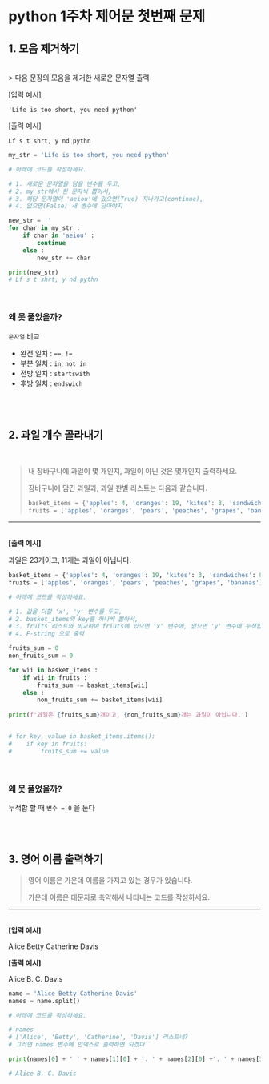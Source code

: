 # python 1주차 제어문 첫번째 문제

## 1. 모음 제거하기
</br>
> 다음 문장의 모음을 제거한 새로운 문자열 출력

[입력 예시]

`'Life is too short, you need python'`

[출력 예시]

`Lf s t shrt, y nd pythn`

```python
my_str = 'Life is too short, you need python'

# 아래에 코드를 작성하세요.

# 1. 새로운 문자열을 담을 변수를 두고,
# 2. my_str에서 한 문자씩 뽑아서, 
# 3. 해당 문자열이 'aeiou'에 있으면(True) 지나가고(continue),
# 4. 없으면(False) 새 변수에 담아야지

new_str = ''
for char in my_str :
    if char in 'aeiou' :
        continue
    else :
        new_str += char

print(new_str)
# Lf s t shrt, y nd pythn
```
</br>

### 왜 못 풀었을까?
`문자열` 비교

- 완전 일치 : `==`, `!=`
- 부분 일치 : `in`, `not in`
- 전방 일치 : `startswith`
- 후방 일치 : `endswich`

</br></br>

## 2. 과일 개수 골라내기
</br>

> 내 장바구니에 과일이 몇 개인지, 과일이 아닌 것은 몇개인지 출력하세요.
>
> 장바구니에 담긴 과일과, 과일 판별 리스트는 다음과 같습니다.
> ```python
> basket_items = {'apples': 4, 'oranges': 19, 'kites': 3, 'sandwiches': 8}
> fruits = ['apples', 'oranges', 'pears', 'peaches', 'grapes', 'bananas']
> ```

---

</br>**[출력 예시]**

과일은 23개이고, 11개는 과일이 아닙니다.

```python
basket_items = {'apples': 4, 'oranges': 19, 'kites': 3, 'sandwiches': 8}
fruits = ['apples', 'oranges', 'pears', 'peaches', 'grapes', 'bananas']

# 아래에 코드를 작성하세요.

# 1. 값을 더할 'x', 'y' 변수를 두고,
# 2. basket_items의 key를 하나씩 뽑아서,
# 3. fruits 리스트와 비교하여 friuts에 있으면 'x' 변수에, 없으면 'y' 변수에 누적합
# 4. F-string 으로 출력

fruits_sum = 0
non_fruits_sum = 0

for wii in basket_items :
    if wii in fruits :
        fruits_sum += basket_items[wii]
    else :
        non_fruits_sum += basket_items[wii]
        
print(f'과일은 {fruits_sum}개이고, {non_fruits_sum}개는 과일이 아닙니다.')


# for key, value in basket_items.items():
#    if key in fruits:
#        fruits_sum += value
```
</br>

### 왜 못 풀었을까?
누적합 할 때 `변수 = 0` 을 둔다

</br></br>

## 3. 영어 이름 출력하기 

> 영어 이름은 가운데 이름을 가지고 있는 경우가 있습니다.
>
> 가운데 이름은 대문자로 축약해서 나타내는 코드를 작성하세요.

---
</br>**[입력 예시]**

Alice Betty Catherine Davis

**[출력 예시]**

Alice B. C. Davis

```python
name = 'Alice Betty Catherine Davis'
names = name.split()

# 아래에 코드를 작성하세요.

# names
# ['Alice', 'Betty', 'Catherine', 'Davis'] 리스트네?
# 그러면 names 변수에 인덱스로 출력하면 되겠다

print(names[0] + ' ' + names[1][0] + '. ' + names[2][0] +'. ' + names[3])

# Alice B. C. Davis
```
